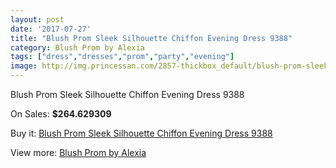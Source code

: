 ```yaml
---
layout: post
date: '2017-07-27'
title: "Blush Prom Sleek Silhouette Chiffon Evening Dress 9388"
category: Blush Prom by Alexia
tags: ["dress","dresses","prom","party","evening"]
image: http://img.princessan.com/2857-thickbox_default/blush-prom-sleek-silhouette-chiffon-evening-dress-9388.jpg
---
```

Blush Prom Sleek Silhouette Chiffon Evening Dress 9388

On Sales: **$264.629309**
<a href="https://www.princessan.com/en/blush-prom-by-alexia/1284-blush-prom-sleek-silhouette-chiffon-evening-dress-9388.html"><amp-img layout="responsive" width="600" height="600" src="//img.princessan.com/2857-thickbox_default/blush-prom-sleek-silhouette-chiffon-evening-dress-9388.jpg" alt="Blush Prom Sleek Silhouette Chiffon Evening Dress 9388 0" /></a>
<a href="https://www.princessan.com/en/blush-prom-by-alexia/1284-blush-prom-sleek-silhouette-chiffon-evening-dress-9388.html"><amp-img layout="responsive" width="600" height="600" src="//img.princessan.com/2860-thickbox_default/blush-prom-sleek-silhouette-chiffon-evening-dress-9388.jpg" alt="Blush Prom Sleek Silhouette Chiffon Evening Dress 9388 1" /></a>
<a href="https://www.princessan.com/en/blush-prom-by-alexia/1284-blush-prom-sleek-silhouette-chiffon-evening-dress-9388.html"><amp-img layout="responsive" width="600" height="600" src="//img.princessan.com/2859-thickbox_default/blush-prom-sleek-silhouette-chiffon-evening-dress-9388.jpg" alt="Blush Prom Sleek Silhouette Chiffon Evening Dress 9388 2" /></a>
<a href="https://www.princessan.com/en/blush-prom-by-alexia/1284-blush-prom-sleek-silhouette-chiffon-evening-dress-9388.html"><amp-img layout="responsive" width="600" height="600" src="//img.princessan.com/2858-thickbox_default/blush-prom-sleek-silhouette-chiffon-evening-dress-9388.jpg" alt="Blush Prom Sleek Silhouette Chiffon Evening Dress 9388 3" /></a>

Buy it: [Blush Prom Sleek Silhouette Chiffon Evening Dress 9388](https://www.princessan.com/en/blush-prom-by-alexia/1284-blush-prom-sleek-silhouette-chiffon-evening-dress-9388.html "Blush Prom Sleek Silhouette Chiffon Evening Dress 9388")

View more: [Blush Prom by Alexia](https://www.princessan.com/en/11-blush-prom-by-alexia "Blush Prom by Alexia")
